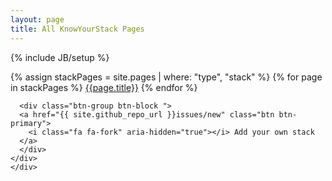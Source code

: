 ```yaml
--- 
layout: page 
title: All KnowYourStack Pages
--- 
```

{% include JB/setup %}

<section>
    <div class="row">
    <div class="col-md-12">
      <div class="list-group">
      {% assign stackPages = site.pages | where: "type", "stack" %} 
      {% for page in stackPages %}
                <a href="{{page.url}}" class="list-group-item">{{page.title}}</a> 
      {% endfor %}
      </div>
      
      <div class="btn-group btn-block ">
      <a href="{{ site.github_repo_url }}issues/new" class="btn btn-primary">
        <i class="fa fa-fork" aria-hidden="true"></i> Add your own stack
      </a>
      </div>
    </div>
    </div>

</section>
